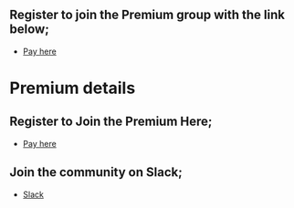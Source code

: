 ## Register to join the Premium group with the link below;
- [Pay here](https://selar.co/5502fc)

# Premium details




## Register to Join the Premium Here;
- [Pay here](https://selar.co/5502fc)



## Join the community on Slack;
- [Slack](https://bit.ly/slack-don-labs)